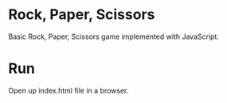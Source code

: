 # Rock, Paper, Scissors

Basic Rock, Paper, Scissors game implemented with JavaScript.

# Run

Open up index.html file in a browser.
